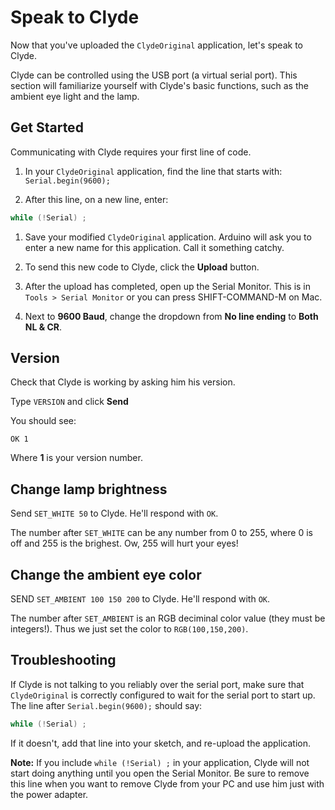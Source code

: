 # Speak to Clyde

Now that you've uploaded the `ClydeOriginal` application, let's speak to Clyde.

Clyde can be controlled using the USB port (a virtual serial port).  This section will familiarize yourself with Clyde's basic functions, such as the ambient eye light and the lamp.

## Get Started

Communicating with Clyde requires your first line of code.

1. In your `ClydeOriginal` application, find the line that starts with: `Serial.begin(9600);`

1. After this line, on a new line, enter:

  ```C
  while (!Serial) ;
  ```

1. Save your modified `ClydeOriginal` application.  Arduino will ask you to enter a new name for this application. Call it something catchy.

1. To send this new code to Clyde, click the **Upload** button.

1. After the upload has completed, open up the Serial Monitor.  This is in `Tools > Serial Monitor` or you can press SHIFT-COMMAND-M on Mac.

1. Next to **9600 Baud**, change the dropdown from **No line ending** to **Both NL & CR**.

## Version

Check that Clyde is working by asking him his version.

Type `VERSION` and click **Send**

You should see:

```
OK 1
```

Where **1** is your version number.

## Change lamp brightness

Send `SET_WHITE 50` to Clyde.  He'll respond with `OK`.

The number after `SET_WHITE` can be any number from 0 to 255, where 0 is off and 255 is the brighest.  Ow, 255 will hurt your eyes!

## Change the ambient eye color

SEND `SET_AMBIENT 100 150 200` to Clyde.  He'll respond with `OK`.

The number after `SET_AMBIENT` is an RGB deciminal color value (they must be integers!). Thus we just set the color to `RGB(100,150,200)`.

## Troubleshooting

If Clyde is not talking to you reliably over the serial port, make sure that `ClydeOriginal` is correctly configured to wait for the serial port to start up.  The line after `Serial.begin(9600);` should say:

```C
while (!Serial) ;
```

If it doesn't, add that line into your sketch, and re-upload the application.

**Note:** If you include `while (!Serial) ;` in your application, Clyde will not start doing anything until you open the Serial Monitor.  Be sure to remove this line when you want to remove Clyde from your PC and use him just with the power adapter.
